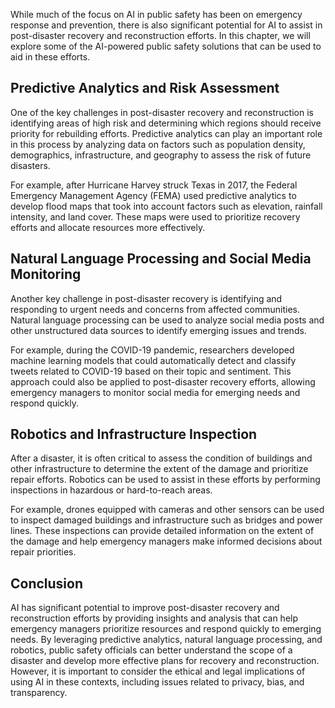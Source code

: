 
While much of the focus on AI in public safety has been on emergency response and prevention, there is also significant potential for AI to assist in post-disaster recovery and reconstruction efforts. In this chapter, we will explore some of the AI-powered public safety solutions that can be used to aid in these efforts.

Predictive Analytics and Risk Assessment
----------------------------------------

One of the key challenges in post-disaster recovery and reconstruction is identifying areas of high risk and determining which regions should receive priority for rebuilding efforts. Predictive analytics can play an important role in this process by analyzing data on factors such as population density, demographics, infrastructure, and geography to assess the risk of future disasters.

For example, after Hurricane Harvey struck Texas in 2017, the Federal Emergency Management Agency (FEMA) used predictive analytics to develop flood maps that took into account factors such as elevation, rainfall intensity, and land cover. These maps were used to prioritize recovery efforts and allocate resources more effectively.

Natural Language Processing and Social Media Monitoring
-------------------------------------------------------

Another key challenge in post-disaster recovery is identifying and responding to urgent needs and concerns from affected communities. Natural language processing can be used to analyze social media posts and other unstructured data sources to identify emerging issues and trends.

For example, during the COVID-19 pandemic, researchers developed machine learning models that could automatically detect and classify tweets related to COVID-19 based on their topic and sentiment. This approach could also be applied to post-disaster recovery efforts, allowing emergency managers to monitor social media for emerging needs and respond quickly.

Robotics and Infrastructure Inspection
--------------------------------------

After a disaster, it is often critical to assess the condition of buildings and other infrastructure to determine the extent of the damage and prioritize repair efforts. Robotics can be used to assist in these efforts by performing inspections in hazardous or hard-to-reach areas.

For example, drones equipped with cameras and other sensors can be used to inspect damaged buildings and infrastructure such as bridges and power lines. These inspections can provide detailed information on the extent of the damage and help emergency managers make informed decisions about repair priorities.

Conclusion
----------

AI has significant potential to improve post-disaster recovery and reconstruction efforts by providing insights and analysis that can help emergency managers prioritize resources and respond quickly to emerging needs. By leveraging predictive analytics, natural language processing, and robotics, public safety officials can better understand the scope of a disaster and develop more effective plans for recovery and reconstruction. However, it is important to consider the ethical and legal implications of using AI in these contexts, including issues related to privacy, bias, and transparency.
